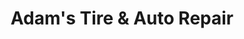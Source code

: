 ---
title: "Adam's Tire & Auto Repair"
url: /burgaw/adams-tire-and-auto-repair/
shop: car repair
---